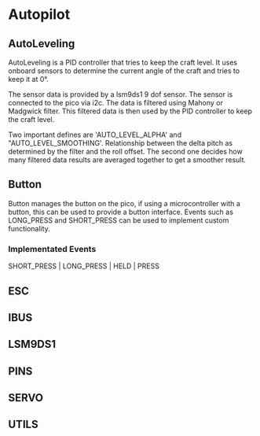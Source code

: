 

# Autopilot


## AutoLeveling
AutoLeveling is a PID controller that tries to keep the craft level. It uses onboard sensors to determine the current angle of the craft and tries to keep it at 0°.

The sensor data is provided by a lsm9ds1 9 dof sensor. The sensor is connected to the pico via i2c. The data is filtered using Mahony or Madgwick filter. This filtered data is then used by the PID controller to keep the craft level.

Two important defines are 'AUTO_LEVEL_ALPHA' and "AUTO_LEVEL_SMOOTHING'. Relationship between the delta pitch as determined by the filter and the roll offset. The second one decides how many filtered data results are averaged together to get a smoother result.

## Button
Button manages the button on the pico, if using a microcontroller with a button, this can be used to provide a button interface. Events such as LONG_PRESS and SHORT_PRESS can be used to implement custom functionality.
### Implementated Events
SHORT_PRESS | LONG_PRESS | HELD | PRESS 

## ESC


## IBUS


## LSM9DS1


## PINS


## SERVO


## UTILS

